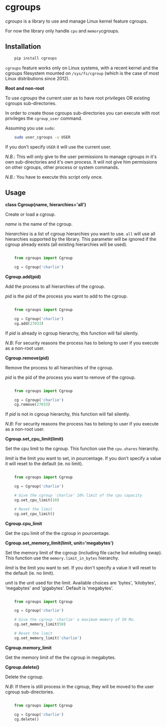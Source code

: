 # cgroups

*cgroups* is a library to use and manage Linux kernel feature cgroups.

For now the library only handle `cpu` and `memory`cgroups.


## Installation

```bash
	pip install cgroups
```

`cgroups` feature works only on Linux systems, with a recent kernel and the cgroups filesystem mounted on `/sys/fs/cgroup` (which is the case of most Linux distributions since 2012).

**Root and non-root**

To use *cgroups* the current user as to have root privileges OR existing cgroups sub-directories.

In order to create those cgroups sub-directories you can execute with root privileges the `cgroup_user` command.

Assuming you use `sudo`:

```bash
	sudo user_cgroups -u USER
```

If you don't specify `USER` it will use the current user.

*N.B.*: This will only give to the user permissions to manage cgroups in it's own sub-directories and it's own process. It wiil not give him permissions on other cgroups, other process or system commands.

*N.B.*: You have to execute this script only once.


## Usage

**class Cgroup(name, hierarchies='all')**

Create or load a cgroup.

*name* is the name of the cgroup.

*hierarchies* is a list of cgroup hierarchies you want to use. `all` will use all hierarchies supported by the library.
This parameter will be ignored if the cgroup already exists (all existing hierarchies will be used).

```python

	from cgroups import Cgroup

	cg = Cgroup('charlie')
```


**Cgroup.add(pid)**

Add the process to all hierarchies of the cgroup.

*pid* is the pid of the process you want to add to the cgroup.

```python

	from cgroups import Cgroup

	cg = Cgroup('charlie')
	cg.add(27033)
```

If *pid* is already in cgroup hierarchy, this function will fail silently.

*N.B*: For security reasons the process has to belong to user if you execute as a non-root user.


**Cgroup.remove(pid)**

Remove the process to all hierarchies of the cgroup.

*pid* is the pid of the process you want to remove of the cgroup.

```python

	from cgroups import Cgroup

	cg = Cgroup('charlie')
	cg.remove(27033)
```

If *pid* is not in cgroup hierarchy, this function will fail silently.

*N.B*: For security reasons the process has to belong to user if you execute as a non-root user.


**Cgroup.set_cpu_limit(limit)**

Set the cpu limit to the cgroup.
This function use the `cpu.shares` hierarchy.

*limit* is the limit you want to set, in pourcentage.
If you don't specify a value it will reset to the default (ie. no limit).

```python

	from cgroups import Cgroup

	cg = Cgroup('charlie')

	# Give the cgroup 'charlie' 10% limit of the cpu capacity
	cg.set_cpu_limit(10)

	# Reset the limit
	cg.set_cpu_limit()
```


**Cgroup.cpu_limit**

Get the cpu limit of the the cgroup in pourcentage.


**Cgroup.set_memory_limit(limit, unit='megabytes')**

Set the memory limit of the cgroup (including file cache but exluding swap).
This function use the `memory.limit_in_bytes` hierarchy.

*limit* is the limit you want to set.
If you don't specify a value it will reset to the default (ie. no limit).

*unit* is the unit used for the limit. Available choices are 'bytes', 'kilobytes', 'megabytes' and 'gigabytes'. Default is 'megabytes'.


```python

	from cgroups import Cgroup

	cg = Cgroup('charlie')

	# Give the cgroup 'charlie' a maximum memory of 50 Mo.
	cg.set_memory_limit(50)

	# Reset the limit
	cg.set_memory_limit('charlie')
```


**Cgroup.memory_limit**

Get the memory limit of the the cgroup in megabytes.


**Cgroup.delete()**

Delete the cgroup.

*N.B*: If there is still process in the cgroup, they will be moved to the user cgroup sub-directories.

```python

	from cgroups import Cgroup

	cg = Cgroup('charlie')
	cg.delete()
```

